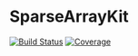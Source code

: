 # SparseArrayKit

[![Build Status](https://github.com/Jutho/SparseArrayKit.jl/workflows/CI/badge.svg)](https://github.com/Jutho/SparseArrayKit.jl/actions)
[![Coverage](https://codecov.io/gh/Jutho/SparseArrayKit.jl/branch/master/graph/badge.svg)](https://codecov.io/gh/Jutho/SparseArrayKit.jl)
